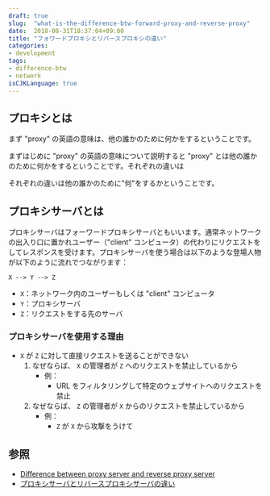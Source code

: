 ```yaml
---
draft: true
slug:  "what-is-the-difference-btw-forward-proxy-and-reverse-proxy"
date:  2018-08-31T18:37:04+09:00
title: "フォワードプロキシとリバースプロキシの違い"
categories:
- development
tags:
- difference-btw
- network
isCJKLanguage: true
---
```


## プロキシとは

まず "proxy" の英語の意味は、他の誰かのために何かをするということです。

まずはじめに "proxy" の英語の意味について説明すると "proxy" とは他の誰かのために何かをするということです。それぞれの違いは


それぞれの違いは他の誰かのために"何"をするかということです。

## プロキシサーバとは

プロキシサーバはフォーワードプロキシサーバともいいます。通常ネットワークの出入り口に置かれユーザー（"client" コンピュータ）の代わりにリクエストをしてレスポンスを受けます。プロキシサーバを使う場合は以下のような登場人物が以下のように流れでつながります：

```
X --> Y --> Z
```

- `X`：ネットワーク内のユーザーもしくは "client" コンピュータ
- `Y`：プロキシサーバ
- `Z`：リクエストをする先のサーバ

### プロキシサーバを使用する理由

- `X` が `Z` に対して直接リクエストを送ることができない
  1. なぜならば、 `X` の管理者が `Z` へのリクエストを禁止しているから
      - 例：
          - URL をフィルタリングして特定のウェブサイトへのリクエストを禁止
  1. なぜならば、 `Z` の管理者が `X` からのリクエストを禁止しているから
      - 例：
          - `Z` が `X` から攻撃をうけて



## 参照

- [Difference between proxy server and reverse proxy server](https://stackoverflow.com/questions/224664/difference-between-proxy-server-and-reverse-proxy-server)
- [プロキシサーバとリバースプロキシサーバの違い](https://itsakura.com/network-proxy)
